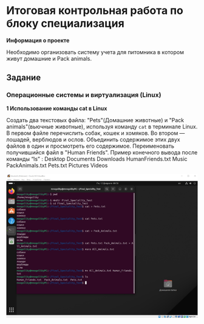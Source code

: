# Итоговая контрольная работа по блоку специализация

__Информация о проекте__

Необходимо организовать систему учета для питомника в котором живут
домашние и Pack animals.

## Задание

### Операционные системы и виртуализация (Linux)

__1 Использование команды cat в Linux__

Создать два текстовых файла: "Pets"(Домашние животные) и "Pack
animals"(вьючные животные), используя команду `cat` в терминале Linux. В
первом файле перечислить собак, кошек и хомяков. Во втором — лошадей,
верблюдов и ослов.
Объединить содержимое этих двух файлов в один и просмотреть его
содержимое.
Переименовать получившийся файл в "Human Friends".
Пример конечного вывода после команды “ls” :
Desktop Documents Downloads HumanFriends.txt Music PackAnimals.txt
Pets.txt Pictures Videos

![Скриншот1](Screenshots/Screenshot1.jpg)

